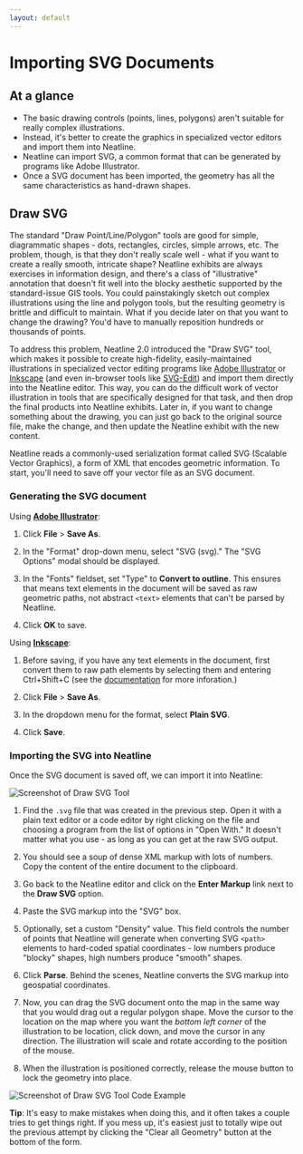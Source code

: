 ```yaml
---
layout: default
---
```

# Importing SVG Documents

## At a glance

  - The basic drawing controls (points, lines, polygons) aren't suitable for really complex illustrations.
  - Instead, it's better to create the graphics in specialized vector editors and import them into Neatline.
  - Neatline can import SVG, a common format that can be generated by programs like Adobe Illustrator.
  - Once a SVG document has been imported, the geometry has all the same characteristics as hand-drawn shapes.

## Draw SVG

The standard "Draw Point/Line/Polygon" tools are good for simple, diagrammatic shapes - dots, rectangles, circles, simple arrows, etc. The problem, though, is that they don't really scale well - what if you want to create a really smooth, intricate shape? Neatline exhibits are always exercises in information design, and there's a class of "illustrative" annotation that doesn't fit well into the blocky aesthetic supported by the standard-issue GIS tools. You could painstakingly sketch out complex illustrations using the line and polygon tools, but the resulting geometry is brittle and difficult to maintain. What if you decide later on that you want to change the drawing? You'd have to manually reposition hundreds or thousands of points.

To address this problem, Neatline 2.0 introduced the "Draw SVG" tool, which makes it possible to create high-fidelity, easily-maintained illustrations in specialized vector editing programs like [Adobe Illustrator][illustrator] or [Inkscape][inkscape] (and even in-browser tools like [SVG-Edit][svg-edit]) and import them directly into the Neatline editor. This way, you can do the difficult work of vector illustration in tools that are specifically designed for that task, and then drop the final products into Neatline exhibits. Later in, if you want to change something about the drawing, you can just go back to the original source file, make the change, and then update the Neatline exhibit with the new content.

Neatline reads a commonly-used serialization format called SVG (Scalable Vector Graphics), a form of XML that encodes geometric information. To start, you'll need to save off your vector file as an SVG document.

### Generating the SVG document

Using **[Adobe Illustrator][illustrator]**: 

  1. Click **File** > **Save As**.

  2. In the "Format" drop-down menu, select "SVG (svg)." The "SVG Options" modal should be displayed.

  3. In the "Fonts" fieldset, set "Type" to **Convert to outline**. This ensures that means text elements in the document will be saved as raw geometric paths, not abstract `<text>` elements that can't be parsed by Neatline.

  4. Click **OK** to save.

Using **[Inkscape][inkscape]**: 

  1. Before saving, if you have any text elements in the document, first convert them to raw path elements by selecting them and entering Ctrl+Shift+C (see the [documentation][inkscape-docs] for more inforation.)

  2. Click **File** > **Save As**.

  3. In the dropdown menu for the format, select **Plain SVG**.

  4. Click **Save**.

### Importing the SVG into Neatline

Once the SVG document is saved off, we can import it into Neatline:

  
![Screenshot of Draw SVG Tool](http://neatline.org/wp-content/uploads/2014/01/importingsvggeometrytool.png)

  1. Find the `.svg` file that was created in the previous step. Open it with a plain text editor or a code editor by right clicking on the file and choosing a program from the list of options in "Open With." It doesn't matter what you use - as long as you can get at the raw SVG output.

  2. You should see a soup of dense XML markup with lots of numbers. Copy the content of the entire document to the clipboard.

  3. Go back to the Neatline editor and click on the **Enter Markup** link next to the **Draw SVG** option.

  4. Paste the SVG markup into the "SVG" box.

  5. Optionally, set a custom "Density" value. This field controls the number of points that Neatline will generate when converting SVG `<path>` elements to hard-coded spatial coordinates - low numbers produce "blocky" shapes, high numbers produce "smooth" shapes.

  6. Click **Parse**. Behind the scenes, Neatline converts the SVG markup into geospatial coordinates.

  7. Now, you can drag the SVG document onto the map in the same way that you would drag out a regular polygon shape. Move the cursor to the location on the map where you want the _bottom left corner_ of the illustration to be location, click down, and move the cursor in any direction. The illustration will scale and rotate according to the position of the mouse.

  7. When the illustration is positioned correctly, release the mouse button to lock the geometry into place.

![Screenshot of Draw SVG Tool Code Example](http://neatline.org/wp-content/uploads/2014/01/importingsvg-codeexample.png)

  **Tip**: It's easy to make mistakes when doing this, and it often takes a couple tries to get things right. If you mess up, it's easiest just to totally wipe out the previous attempt by clicking the "Clear all Geometry" button at the bottom of the form.


[illustrator]: http://www.adobe.com/products/illustrator.html
[inkscape]: http://inkscape.org/
[inkscape-docs]: http://wiki.inkscape.org/wiki/index.php/Inkscape_for_Adobe_Illustrator_users
[svg-edit]: http://svg-edit.googlecode.com/svn/branches/2.6/editor/svg-editor.html

